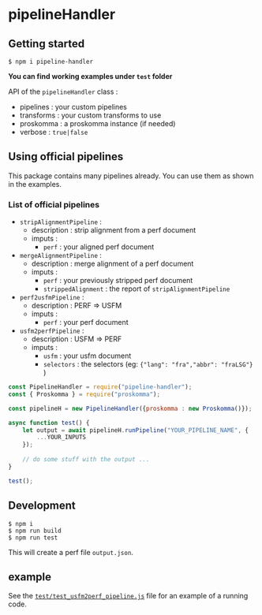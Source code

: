 # pipelineHandler

## Getting started

```
$ npm i pipeline-handler
```

**You can find working examples under `test` folder**

API of the `pipelineHandler` class :  
* pipelines : your custom pipelines
* transforms : your custom transforms to use
* proskomma : a proskomma instance (if needed)
* verbose : `true|false`

## Using official pipelines

This package contains many pipelines already. You can use them as shown in the examples.

### List of official pipelines

* `stripAlignmentPipeline` : 
  * description : strip alignment from a perf document
  * imputs :
    * `perf` : your aligned perf document
* `mergeAlignmentPipeline` :
  * description : merge alignment of a perf document
  * imputs :
    * `perf` : your previously stripped perf document
    * `strippedAlignment` : the report of `stripAlignmentPipeline`
* `perf2usfmPipeline` :
  * description : PERF => USFM
  * imputs :
    * `perf` : your perf document
* `usfm2perfPipeline` :
  * description : USFM => PERF
  * imputs :
    * `usfm` : your usfm document
    * `selectors` : the selectors (eg: `{"lang": "fra","abbr": "fraLSG"}` )

```js
const PipelineHandler = require("pipeline-handler");
const { Proskomma } = require("proskomma");

const pipelineH = new PipelineHandler({proskomma : new Proskomma()});

async function test() {
    let output = await pipelineH.runPipeline("YOUR_PIPELINE_NAME", {
        ...YOUR_INPUTS
    });
    
    // do some stuff with the output ...
}

test();

```

## Development
```
$ npm i
$ npm run build
$ npm run test
```

This will create a perf file `output.json`.

## example

See the [`test/test_usfm2perf_pipeline.js`](test/test_usfm2perf_pipeline.js) file for an example of a running code.